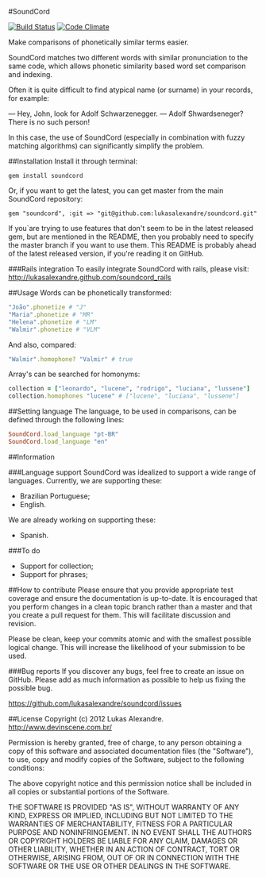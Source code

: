 #SoundCord

[![Build Status](https://secure.travis-ci.org/lukasalexandre/soundcord.png)](http://travis-ci.org/lukasalexandre/soundcord) [![Code Climate](https://codeclimate.com/badge.png)](https://codeclimate.com/github/lukasalexandre/soundcord)

Make comparisons of phonetically similar terms easier.

SoundCord matches two different words with similar pronunciation to the same code, which allows phonetic similarity based word set comparison and indexing.

Often it is quite difficult to find atypical name (or surname) in your records, for example:

— Hey, John, look for Adolf Schwarzenegger.
— Adolf Shwardseneger? There is no such person!

In this case, the use of SoundCord (especially in combination with fuzzy matching algorithms) can significantly simplify the problem.

##Installation
Install it through terminal:

`gem install soundcord`

Or, if you want to get the latest, you can get master from the main SoundCord repository:

`gem "soundcord", :git => "git@github.com:lukasalexandre/soundcord.git"`

If you`are trying to use features that don't seem to be in the latest released gem, but are mentioned in the README, then you probably need to specify the master branch if you want to use them. This README is probably ahead of the latest released version, if you're reading it on GitHub.

###Rails integration
To easily integrate SoundCord with rails, please visit: http://lukasalexandre.github.com/soundcord_rails

##Usage
Words can be phonetically transformed:

```ruby
"João".phonetize # "J"
"Maria".phonetize # "MR"
"Helena".phonetize # "LM"
"Walmir".phonetize # "VLM"
```

And also, compared:

```ruby
"Walmir".homophone? "Valmir" # true
```

Array's can be searched for homonyms:

```ruby
collection = ["leonardo", "lucene", "rodrigo", "luciana", "lussene"]
collection.homophones "lucene" # ["lucene", "luciana", "lussene"]
```

##Setting language
The language, to be used in comparisons, can be defined through the following lines:

```ruby
SoundCord.load_language "pt-BR"
SoundCord.load_language "en"
```

##Information

###Language support
SoundCord was idealized to support a wide range of languages. Currently, we are supporting these:

* Brazilian Portuguese;
* English.

We are already working on supporting these:

* Spanish.

###To do
* Support for collection;
* Support for phrases;

##How to contribute
Please ensure that you provide appropriate test coverage and ensure the documentation is up-to-date. It is encouraged that you perform changes in a clean topic branch rather than a master and that you create a pull request for them. This will facilitate discussion and revision.

Please be clean, keep your commits atomic and with the smallest possible logical change. This will increase the likelihood of your submission to be used.

###Bug reports
If you discover any bugs, feel free to create an issue on GitHub. Please add as much information as possible to help us fixing the possible bug.

https://github.com/lukasalexandre/soundcord/issues

##License
Copyright (c) 2012 Lukas Alexandre. http://www.devinscene.com.br/

Permission is hereby granted, free of charge, to any person obtaining
a copy of this software and associated documentation files (the
"Software"), to use, copy and modify copies of the Software, subject
to the following conditions:

The above copyright notice and this permission notice shall be
included in all copies or substantial portions of the Software.

THE SOFTWARE IS PROVIDED "AS IS", WITHOUT WARRANTY OF ANY KIND,
EXPRESS OR IMPLIED, INCLUDING BUT NOT LIMITED TO THE WARRANTIES OF
MERCHANTABILITY, FITNESS FOR A PARTICULAR PURPOSE AND
NONINFRINGEMENT. IN NO EVENT SHALL THE AUTHORS OR COPYRIGHT HOLDERS BE
LIABLE FOR ANY CLAIM, DAMAGES OR OTHER LIABILITY, WHETHER IN AN ACTION
OF CONTRACT, TORT OR OTHERWISE, ARISING FROM, OUT OF OR IN CONNECTION
WITH THE SOFTWARE OR THE USE OR OTHER DEALINGS IN THE SOFTWARE.
